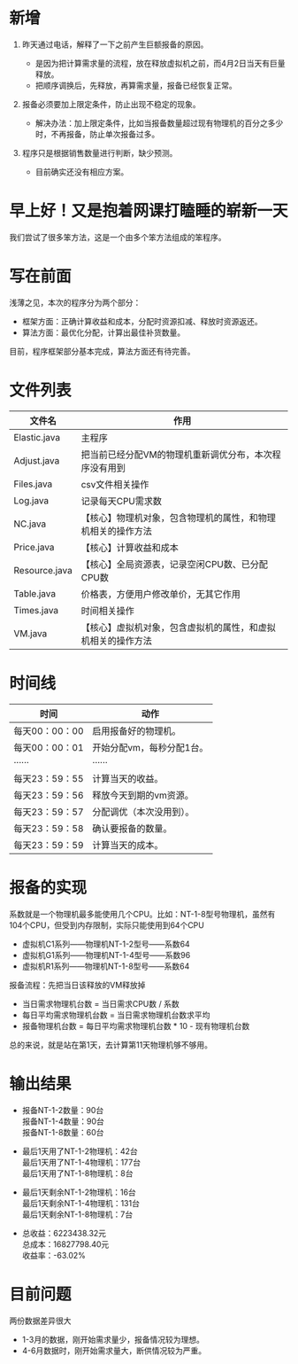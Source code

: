 # 新增  
1. 昨天通过电话，解释了一下之前产生巨额报备的原因。  
    - 是因为把计算需求量的流程，放在释放虚拟机之前，而4月2日当天有巨量释放。  
    - 把顺序调换后，先释放，再算需求量，报备已经恢复正常。  
  
2. 报备必须要加上限定条件，防止出现不稳定的现象。  
    - 解决办法：加上限定条件，比如当报备数量超过现有物理机的百分之多少时，不再报备，防止单次报备过多。  
3. 程序只是根据销售数量进行判断，缺少预测。  
    - 目前确实还没有相应方案。  
  
# 早上好！又是抱着网课打瞌睡的崭新一天  
我们尝试了很多笨方法，这是一个由多个笨方法组成的笨程序。  
  
# 写在前面  
浅薄之见，本次的程序分为两个部分：  
- 框架方面：正确计算收益和成本，分配时资源扣减、释放时资源返还。  
- 算法方面：最优化分配，计算出最佳补货数量。  
  
目前，程序框架部分基本完成，算法方面还有待完善。  
  
# 文件列表  
| 文件名 | 作用 |
| ----- | ----- |
| Elastic.java | 主程序 |
| Adjust.java | 把当前已经分配VM的物理机重新调优分布，本次程序没有用到  |
| Files.java | csv文件相关操作 |
| Log.java | 记录每天CPU需求数 |
| NC.java | 【核心】物理机对象，包含物理机的属性，和物理机相关的操作方法 |
| Price.java | 【核心】计算收益和成本 |
| Resource.java | 【核心】全局资源表，记录空闲CPU数、已分配CPU数 |
| Table.java | 价格表，方便用户修改单价，无其它作用  |
| Times.java | 时间相关操作 |
| VM.java | 【核心】虚拟机对象，包含虚拟机的属性，和虚拟机相关的操作方法 |
  
# 时间线  
| 时间 | 动作 |
| ----- | ----- |
| 每天00：00：00 | 启用报备好的物理机。 |
| 每天00：00：01 | 开始分配vm，每秒分配1台。  |
| ······ | ······ |
| 每天23：59：55 | 计算当天的收益。 |
| 每天23：59：56 | 释放今天到期的vm资源。  |
| 每天23：59：57 | 分配调优（本次没用到）。 |
| 每天23：59：58 | 确认要报备的数量。  |
| 每天23：59：59 | 计算当天的成本。 |
  
# 报备的实现  
系数就是一个物理机最多能使用几个CPU。比如：NT-1-8型号物理机，虽然有104个CPU，但受到内存限制，实际只能使用到64个CPU  
  - 虚拟机C1系列——物理机NT-1-2型号——系数64  
  - 虚拟机G1系列——物理机NT-1-4型号——系数96  
  - 虚拟机R1系列——物理机NT-1-8型号——系数64  
  
报备流程：先把当日该释放的VM释放掉  
- 当日需求物理机台数 = 当日需求CPU数 / 系数  
- 每日平均需求物理机台数 = 当日需求物理机台数求平均  
- 报备物理机台数 = 每日平均需求物理机台数 * 10 - 现有物理机台数  
  
总的来说，就是站在第1天，去计算第11天物理机够不够用。  
  
# 输出结果  
- 报备NT-1-2数量：90台  
报备NT-1-4数量：90台  
报备NT-1-8数量：60台  
  
- 最后1天用了NT-1-2物理机：42台  
最后1天用了NT-1-4物理机：177台  
最后1天用了NT-1-8物理机：8台  
  
- 最后1天剩余NT-1-2物理机：16台  
最后1天剩余NT-1-4物理机：131台  
最后1天剩余NT-1-8物理机：7台  
  
- 总收益：6223438.32元  
总成本：16827798.40元  
收益率：-63.02%  
  
# 目前问题  
两份数据差异很大  
- 1-3月的数据，刚开始需求量少，报备情况较为理想。  
- 4-6月数据时，刚开始需求量大，断供情况较为严重。  
  
